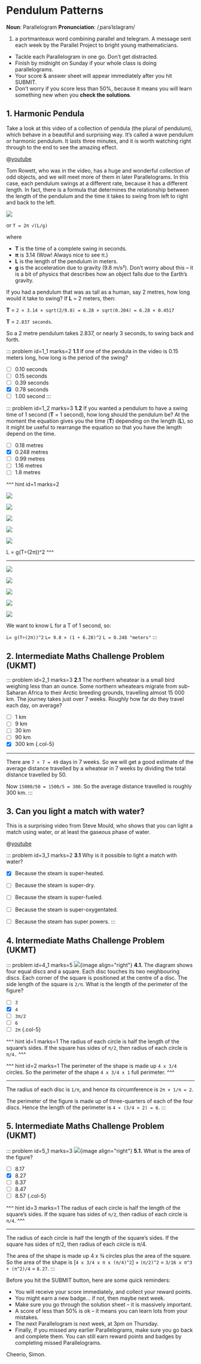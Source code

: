 # Pendulum Patterns

<div class="dictionary">

__Noun__: Parallelogram
__Pronunciation__: /ˌparəˈlɛləɡram/

1. a portmanteaux word combining parallel and telegram. A message sent each
week by the Parallel Project to bright young mathematicians.

</div>

*	Tackle each Parallelogram in one go. Don’t get distracted.
*	Finish by midnight on Sunday if your whole class is doing parallelograms.
*	Your score & answer sheet will appear immediately after you hit SUBMIT.
*	Don’t worry if you score less than 50%, because it means you will learn something new when you __check the solutions__.


## 1. Harmonic Pendula

Take a look at this video of a collection of pendula (the plural of pendulum),
which behave in a beautiful and surprising way. It’s called a wave pendulum or
harmonic pendulum. It lasts three minutes, and it is worth watching right through
to the end to see the amazing effect.

@[youtube](RrX2yTGJ6N0?rel=0)

Tom Rowett, who was in the video, has a huge and wonderful collection of odd objects,
and we will meet more of them in later Parallelograms. In this case, each pendulum
swings at a different rate, because it has a different length. In fact, there is
a formula that determines the relationship between the length of the pendulum and
the time it takes to swing from left to right and back to the left.

![](/resources/9-21-pendulum-patterns/1-formula.png)

or   `T = 2π √(L/g)`

where
* __T__ is the time of a complete swing in seconds.
* __π__ is 3.14 (Wow! Always nice to see π.)
* __L__ is the length of the pendulum in meters.
* __g__ is the acceleration due to gravity (9.8 m/s²). Don’t worry about this –
it is a bit of physics that describes how an object falls due to the Earth’s gravity.

If you had a pendulum that was as tall as a human, say 2 metres, how long would
it take to swing? If __L__ = 2 meters, then:

__T__ = `2 × 3.14 × sqrt(2/9.8) = 6.28 × sqrt(0.204) = 6.28 × 0.4517`

__T__ = `2.837 seconds`.

So a 2 metre pendulum takes 2.837, or nearly 3 seconds, to swing back and forth.

::: problem id=1_1 marks=2
__1.1__ If one of the pendula in the video is 0.15 meters long, how long is the
period of the swing?

* [ ] 0.10 seconds
* [ ] 0.15 seconds
* [ ] 0.39 seconds
* [x] 0.78 seconds
* [ ] 1.00 second
:::

::: problem id=1_2 marks=3
__1.2__ If you wanted a pendulum to have a swing time of 1 second (__T__ = 1 second),
how long should the pendulum be? At the moment the equation gives you the time
(__T__) depending on the length (__L__), so it might be useful to rearrange the
equation so that you have the length depend on the time.

* [ ] 0.18 metres
* [x] 0.248 metres
* [ ] 0.99 metres
* [ ] 1.16 metres
* [ ] 1.8 metres

^^^ hint id=1 marks=2


![](/resources/9-21-pendulum-patterns/1-2-first-term.png)

![](/resources/9-21-pendulum-patterns/1-2-second-term.png)

![](/resources/9-21-pendulum-patterns/1-2-third-term.png)

![](/resources/9-21-pendulum-patterns/1-2-fourth-term.png)

![](/resources/9-21-pendulum-patterns/1-2-fifth-term.png)

L = g(T÷(2π))^2
^^^

---

![](/resources/9-21-pendulum-patterns/1-2-first-term.png)

![](/resources/9-21-pendulum-patterns/1-2-second-term.png)

![](/resources/9-21-pendulum-patterns/1-2-third-term.png)

![](/resources/9-21-pendulum-patterns/1-2-fourth-term.png)

![](/resources/9-21-pendulum-patterns/1-2-fifth-term.png)

We want to know L for a T of 1 second, so:

  `L= g(T÷(2π))^2`
  `L= 9.8 × (1 ÷ 6.28)^2`
  `L = 0.248 "meters"`
:::


## 2. Intermediate Maths Challenge Problem (UKMT)
<!--- 2013 (5) --->

::: problem id=2_1 marks=3
__2.1__ The northern wheatear is a small bird weighing less than an ounce. Some northern wheatears migrate from sub-Saharan Africa to their Arctic breeding grounds, travelling almost 15 000 km. The journey takes just over 7 weeks. Roughly how far do they travel each day, on average?

* [ ] 1 km
* [ ] 9 km
* [ ] 30 km
* [ ] 90 km
* [x] 300 km
{.col-5}

---

There are `7 × 7 = 49` days in 7 weeks. So we will get a good estimate of the average distance travelled by a wheatear in 7 weeks by dividing the total distance travelled by 50.

Now `15000/50 = 1500/5 = 300`. So the average distance travelled is roughly 300 km.
:::


## 3. Can you light a match with water?

This is a surprising video from Steve Mould, who shows that you can light a match using water, or at least the gaseous phase of water.

@[youtube](JkRAaZIZaAQ?end=130&rel=0)

::: problem id=3_1 marks=2
__3.1__ Why is it possible to light a match with water?

* [x] Because the steam is super-heated.
* [ ] Because the steam is super-dry.
* [ ] Because the steam is super-fueled.
* [ ] Because the steam is super-oxygentated.
* [ ] Because the steam has super powers.
:::


## 4. Intermediate Maths Challenge Problem (UKMT)
<!--- 2013 (17) --->

::: problem id=4_1 marks=5
![](/resources/9-20-four-colour-map-theorem/4-circles.jpg){image align="right"}
__4.1.__ The diagram shows four equal discs and a square. Each disc touches its two neighbouring discs. Each corner of the square is positioned at the centre of a disc. The side length of the square is
`2/π`. What is the length of the perimeter of the figure?

* [ ] `3`
* [x] `4`
* [ ] `3π/2`
* [ ] `6`
* [ ] `2π`
{.col-5}

^^^ hint id=1 marks=1
The radius of each circle is half the length of the square’s sides. If the square has sides of `π/2`, then radius of each circle is `π/4.`
^^^

^^^ hint id=2 marks=1
The perimeter of the shape is made up `4 x 3/4` circles. So the perimeter of the shape `4 x 3/4 x 1` full perimeter.
^^^

---

The radius of each disc is `1/π`, and hence its circumference is `2π × 1/π = 2`.  

The perimeter of the figure is made up of three-quarters of each of the four discs. Hence the length of the perimeter is `4 × (3/4 × 2) = 6`.
:::


## 5. Intermediate Maths Challenge Problem (UKMT)
<!--- 2013 (17.1) --->

::: problem id=5_1 marks=3
![](/resources/9-20-four-colour-map-theorem/4-circles.jpg){image align="right"}
__5.1.__ What is the area of the figure?

* [ ] 8.17
* [x] 8.27
* [ ] 8.37
* [ ] 8.47
* [ ] 8.57
{.col-5}

^^^ hint id=3 marks=1
The radius of each circle is half the length of the square’s sides. If the square has sides of `π/2`, then radius of each circle is `π/4`.
^^^

---

The radius of each circle is half the length of the square’s sides. If the square has sides of π/2, then radius of each circle is π/4.

The area of the shape is made up 4 x ¾ circles plus the area of the square. So the area of the shape is [`4 x 3/4 x π x (π/4)^2`] + `(π/2)^2` = `3/16 x π^3 + (π^2)/4` = `8.27`.
:::


Before you hit the SUBMIT button, here are some quick reminders:

*	You will receive your score immediately, and collect your reward points.
*	You might earn a new badge... if not, then maybe next week.
*	Make sure you go through the solution sheet – it is massively important.
*	A score of less than 50% is ok – it means you can learn lots from your mistakes.
*	The next Parallelogram is next week, at 3pm on Thursday.
*	Finally, if you missed any earlier Parallelograms, make sure you go back and complete them. You can still earn reward points and badges by completing missed Parallelograms.

Cheerio,
Simon.
